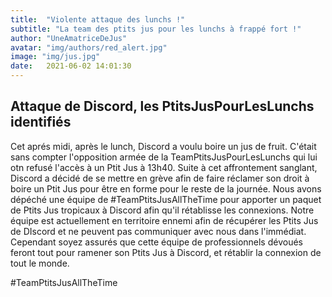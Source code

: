 ```yaml
---
title:  "Violente attaque des lunchs !"
subtitle: "La team des ptits jus pour les lunchs à frappé fort !"
author: "UneAmatriceDeJus"
avatar: "img/authors/red_alert.jpg"
image: "img/jus.jpg"
date:   2021-06-02 14:01:30
---
```


## Attaque de Discord, les PtitsJusPourLesLunchs identifiés

Cet aprés midi, après le lunch, Discord a voulu boire un jus de fruit.
C'était sans compter l'opposition armée de la TeamPtitsJusPourLesLunchs qui lui otn refusé l'accès à un Ptit Jus à 13h40.
Suite à cet affrontement sanglant, Discord a décidé de se mettre en grève afin de faire réclamer son droit à boire un Ptit Jus pour être en forme pour le reste de la journée.
Nous avons dépéché une équipe de #TeamPtitsJusAllTheTime pour apporter un paquet de Ptits Jus tropicaux à Discord afin qu'il rétablisse les connexions.
Notre équipe est actuellement en territoire ennemi afin de récupérer les Ptits Jus de DIscord et ne peuvent pas communiquer avec nous dans l'immédiat.
Cependant soyez assurés que cette équipe de professionnels dévoués feront tout pour ramener son Ptits Jus à Discord, et rétablir la connexion de tout le monde.

#TeamPtitsJusAllTheTime
